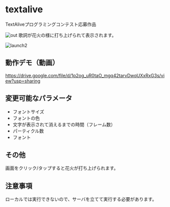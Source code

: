 # textalive
TextAliveプログラミングコンテスト応募作品

![out](https://user-images.githubusercontent.com/22471049/97843225-4480f280-1d2c-11eb-8f0a-2c6e5d2a7ab7.gif)
歌詞が花火の様に打ち上げられて表示されます。

![launch2](https://user-images.githubusercontent.com/22471049/97702335-2a5bd000-1af2-11eb-9afa-cd8f994c889f.png)

## 動作デモ（動画）
https://drive.google.com/file/d/1p2og_uR0taO_mgq42tarvDwqUXxRxG3s/view?usp=sharing


## 変更可能なパラメータ
- フォントサイズ
- フォントの色
- 文字が表示されて消えるまでの時間（フレーム数）
- パーティクル数
- フォント

## その他
画面をクリック/タップすると花火が打ち上げられます。

## 注意事項
ローカルでは実行できないので、サーバを立てて実行する必要があります。
